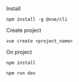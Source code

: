 Install
```
npm install -g @vue/cli
```
Create project 
```
vue create <project_name>
```

On project
```
npm install
```

```
npm run dev
```